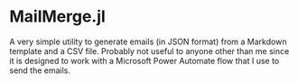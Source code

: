 # MailMerge.jl

A very simple utility to generate emails (in JSON format) from a Markdown template and a CSV file. Probably not useful to anyone other than me since it is designed to work with a Microsoft Power Automate flow that I use to send the emails.
